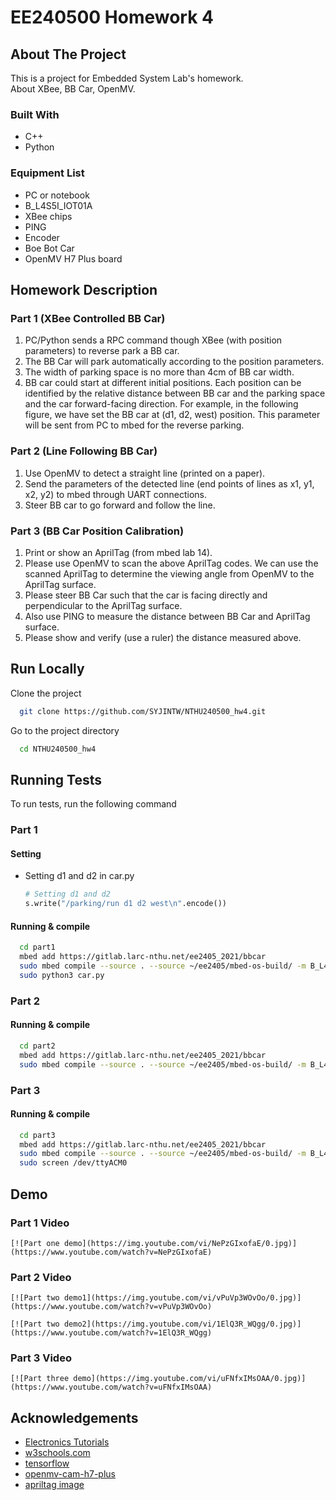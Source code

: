 
# EE240500 Homework 4

## About The Project

This is a project for Embedded System Lab's homework.  
About XBee, BB Car, OpenMV. 

### Built With

* C++
* Python

### Equipment List

* PC or notebook
* B_L4S5I_IOT01A
* XBee chips
* PING
* Encoder
* Boe Bot Car
* OpenMV H7 Plus board

## Homework Description

### Part 1 (XBee Controlled BB Car)

1. PC/Python sends a RPC command though XBee (with position parameters) to reverse park a BB car.
2. The BB Car will park automatically according to the position parameters.
3. The width of parking space is no more than 4cm of BB car width.
4. BB car could start at different initial positions. Each position can be identified by the relative distance between BB car and the parking space and the car forward-facing direction. For example, in the following figure, we have set the BB car at (d1, d2, west) position. This parameter will be sent from PC to mbed for the reverse parking.

### Part 2 (Line Following BB Car)

1. Use OpenMV to detect a straight line (printed on a paper).
2. Send the parameters of the detected line (end points of lines as x1, y1, x2, y2) to mbed through UART connections.
3. Steer BB car to go forward and follow the line.

### Part 3 (BB Car Position Calibration)

1. Print or show an AprilTag (from mbed lab 14).
2. Please use OpenMV to scan the above AprilTag codes. We can use the scanned AprilTag to determine the viewing angle from OpenMV to the AprilTag surface.
3. Please steer BB Car such that the car is facing directly and perpendicular to the AprilTag surface.
4. Also use PING to measure the distance between BB Car and AprilTag surface.
5. Please show and verify (use a ruler) the distance measured above.

## Run Locally

Clone the project

```bash
  git clone https://github.com/SYJINTW/NTHU240500_hw4.git
```

Go to the project directory

```bash
  cd NTHU240500_hw4
```

## Running Tests

To run tests, run the following command

### Part 1

#### Setting

* Setting d1 and d2 in car.py
    
    ```python
    # Setting d1 and d2
    s.write("/parking/run d1 d2 west\n".encode())
    ```

#### Running & compile

  ```bash
    cd part1
    mbed add https://gitlab.larc-nthu.net/ee2405_2021/bbcar
    sudo mbed compile --source . --source ~/ee2405/mbed-os-build/ -m B_L4S5I_IOT01A -t GCC_ARM -f
    sudo python3 car.py
  ```

### Part 2

#### Running & compile

  ```bash
    cd part2
    mbed add https://gitlab.larc-nthu.net/ee2405_2021/bbcar
    sudo mbed compile --source . --source ~/ee2405/mbed-os-build/ -m B_L4S5I_IOT01A -t GCC_ARM -f
  ```

### Part 3

#### Running & compile

  ```bash
    cd part3
    mbed add https://gitlab.larc-nthu.net/ee2405_2021/bbcar
    sudo mbed compile --source . --source ~/ee2405/mbed-os-build/ -m B_L4S5I_IOT01A -t GCC_ARM -f
    sudo screen /dev/ttyACM0
  ```
  
## Demo

### Part 1 Video

    [![Part one demo](https://img.youtube.com/vi/NePzGIxofaE/0.jpg)](https://www.youtube.com/watch?v=NePzGIxofaE)

### Part 2 Video

    [![Part two demo1](https://img.youtube.com/vi/vPuVp3WOvOo/0.jpg)](https://www.youtube.com/watch?v=vPuVp3WOvOo)

    [![Part two demo2](https://img.youtube.com/vi/1ElQ3R_WQgg/0.jpg)](https://www.youtube.com/watch?v=1ElQ3R_WQgg)

### Part 3 Video

    [![Part three demo](https://img.youtube.com/vi/uFNfxIMsOAA/0.jpg)](https://www.youtube.com/watch?v=uFNfxIMsOAA)


  
## Acknowledgements

 - [Electronics Tutorials](https://www.electronics-tutorials.ws/filter/filter_2.html)
 - [w3schools.com](https://www.w3schools.com/python/)
 - [tensorflow](https://github.com/tensorflow/models/tree/master/research/slim?fbclid=IwAR3CeDa2WRadJT7cvaZa723IJGDV72QhXXCNj4NXJc41U0Of6PkQaa5EG5c#preparing-the-datasets)
 - [openmv-cam-h7-plus](https://openmv.io/products/openmv-cam-h7-plus)
 - [apriltag image](https://github.com/AprilRobotics/apriltag-imgs/)